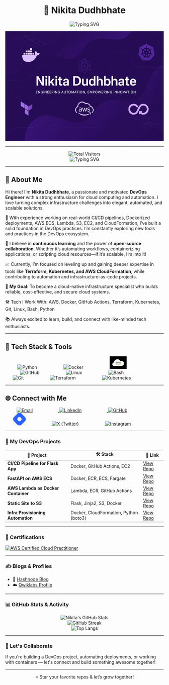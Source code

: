 
<h1 align="center">👋 Nikita Dudhbhate</h1>
<!--
<h3 align="center">🚀 DevOps Engineer | Cloud Enthusiast | CI/CD Automator</h3>
<marquee behavior="scroll" direction="right" scrollamount="8">
  <h3 align="center">🚀 DevOps Engineer | ☁️ Cloud Enthusiast | 🔁 CI/CD Automator | 🐳 Docker Lover | ⚙️ Infrastructure as Code Fan</h3>
</marquee>
-->
<p align="center">
  <img src="https://readme-typing-svg.demolab.com?font=Fira+Code&size=22&pause=1000&center=true&width=435&lines=DevOps+Engineer;Cloud+Enthusiast;CI%2FCD+Automator;Docker+Lover;Infrastructure+as+Code+Fan" alt="Typing SVG" />
</p>



<p align="center">
  <img src="banner.png" alt="Nikita Dudhbhate DevOps Banner" width="800" height="350"/>
 
</p>

---

<p align="center">
  <img src="https://profile-counter.glitch.me/nikitadudhbhate/count.svg" alt="Total Visitors" />
  <br/>
  <img src="https://readme-typing-svg.herokuapp.com?font=Fira+Code&weight=500&size=22&pause=1000&color=00F7FF&center=true&vCenter=true&width=435&lines=Welcome+to+my+GitHub!;Always+learning+DevOps+%26+Cloud!;Thanks+for+visiting+🚀" alt="Typing SVG" />
</p>

---

## 👋 About Me

Hi there! I'm **Nikita Dudhbhate**, a passionate and motivated **DevOps Engineer** with a strong enthusiasm for cloud computing and automation. I love turning complex infrastructure challenges into elegant, automated, and scalable solutions.

🌟 With experience working on real-world CI/CD pipelines, Dockerized deployments, AWS ECS, Lambda, S3, EC2, and CloudFormation, I’ve built a solid foundation in DevOps practices. I’m constantly exploring new tools and practices in the DevOps ecosystem.

🔁 I believe in **continuous learning** and the power of **open-source collaboration**. Whether it’s automating workflows, containerizing applications, or scripting cloud resources—if it’s scalable, I’m into it!

📈 Currently, I’m focused on leveling up and gaining deeper expertise in tools like **Terraform, Kubernetes, and AWS CloudFormation**, while contributing to automation and infrastructure-as-code projects.

🎯 **My Goal:** To become a cloud-native infrastructure specialist who builds reliable, cost-effective, and secure cloud systems.

🛠️ Tech I Work With: AWS, Docker, GitHub Actions, Terraform, Kubernetes, Git, Linux, Bash, Python

📚 Always excited to learn, build, and connect with like-minded tech enthusiasts.



---

## 🚀 Tech Stack & Tools


<p align="center">
  <img src="https://cdn.jsdelivr.net/gh/devicons/devicon/icons/python/python-original.svg" height="40" style="margin-right: 80px;" alt="Python"/>
  <img src="https://cdn.jsdelivr.net/gh/devicons/devicon/icons/docker/docker-original.svg" height="40" style="margin-right:80px;" alt="Docker"/>
  <img src="aws.png" height="40" style="margin-right:80px;" alt="AWS"/>
  <img src="https://cdn.jsdelivr.net/gh/devicons/devicon/icons/github/github-original.svg" height="40" style="margin-right:80px;" alt="GitHub"/>
  <img src="https://cdn.jsdelivr.net/gh/devicons/devicon/icons/linux/linux-original.svg" height="40" style="margin-right:80px;" alt="Linux"/>
  <img src="https://cdn.jsdelivr.net/gh/devicons/devicon/icons/bash/bash-original.svg" height="40" style="margin-right:80px;" alt="Bash"/>
  <img src="https://cdn.jsdelivr.net/gh/devicons/devicon/icons/git/git-original.svg" height="40" style="margin-right:80px;" alt="Git"/>
  <img src="https://cdn.jsdelivr.net/gh/devicons/devicon/icons/terraform/terraform-original.svg" height="40" style="margin-right:80px;" alt="Terraform"/>
  <img src="https://cdn.jsdelivr.net/gh/devicons/devicon/icons/kubernetes/kubernetes-plain.svg" height="40" style="margin-right:80px;" alt="Kubernetes"/>
</p>

---

## 🌐 Connect with Me

<p align="center">
  <a href="mailto:cloudtechniki@gmail.com" target="_blank">
    <img src="https://img.icons8.com/color/48/000000/gmail--v1.png" alt="Email" height="40" style="margin-right: 80px;" />
  </a>
  <a href="https://www.linkedin.com/in/nikita-dudhbhate/" target="_blank">
    <img src="https://img.icons8.com/color/48/000000/linkedin.png" alt="LinkedIn" height="40" style="margin-right: 80px;" />
  </a>
  <a href="https://github.com/nikitadudhbhate" target="_blank">
    <img src="https://img.icons8.com/ios-glyphs/30/ffffff/github.png" alt="GitHub" height="40" style="margin-right: 80px;" />
  </a>
  <a href="https://nikitadudhbhate.hashnode.dev/" target="_blank">
    <img src="hashnode.png" alt="Hashnode" height="40" style="margin-right: 80px;" />
  </a>
  <a href="https://x.com/Ms_NikitaD01?t=beHG0D2QgHivmF-isXhC8g&s=09" target="_blank">
    <img src="https://img.icons8.com/ios-filled/50/000000/twitterx.png" alt="X (Twitter)" height="40" style="margin-right: 80px;" />
  </a>
  <a href="https://www.instagram.com/__cloudtech?utm_source=qr&igsh=MXdtaWFhb3FqbXV3Yg==" target="_blank">
    <img src="https://img.icons8.com/fluency/48/000000/instagram-new.png" alt="Instagram" height="40" style="margin-right: 80px;" />
  </a>
</p>




---

### 🚀 My DevOps Projects

| 🌟 Project | 🛠️ Stack | 🔗 Link |
|-----------|----------|--------|
| **CI/CD Pipeline for Flask App** | Docker, GitHub Actions, EC2 | [View Repo](https://github.com/nikitadudhbhate/flask-cicd-pipeline) |
| **FastAPI on AWS ECS** | Docker, ECR, ECS, Fargate | [View Repo](https://github.com/nikitadudhbhate/ecs-fastapi-deploy) |
| **AWS Lambda as Docker Container** | Lambda, ECR, GitHub Actions | [View Repo](https://github.com/nikitadudhbhate/lambda-docker-deploy) |
| **Static Site to S3** | Flask, Jinja2, S3, Docker | [View Repo](https://github.com/nikitadudhbhate/static-site-s3) |
| **Infra Provisioning Automation** | Docker, CloudFormation, Python (boto3) | [View Repo](https://github.com/nikitadudhbhate/aws-infra-automation) |

---

### 📜 Certifications


[![AWS Certified Cloud Practitioner](https://img.shields.io/badge/AWS%20Cloud%20Practitioner-232F3E?style=for-the-badge&logo=amazonaws&logoColor=white)](https://drive.google.com/file/d/169qV1zdskigenkf545YnqWaHMgKUuMap/view?usp=drive_link)



---

### ✍️ Blogs & Profiles

- 📝 [Hashnode Blog](https://nikitadudhbhate.hashnode.dev)
- ☁️ [Qwiklabs Profile](https://www.qwiklabs.com/public_profiles/yourprofile)

---

### 📊 GitHub Stats & Activity

<div align="center">
  
![Nikita's GitHub Stats](https://github-readme-stats.vercel.app/api?username=nikitadudhbhate&show_icons=true&theme=radical&hide_border=true)
<br/>
![GitHub Streak](https://github-readme-streak-stats.herokuapp.com?user=nikitadudhbhate&theme=radical&hide_border=true)
<br/>
![Top Langs](https://github-readme-stats.vercel.app/api/top-langs/?username=nikitadudhbhate&layout=compact&theme=radical&hide_border=true)

</div>

---

### 🤝 Let's Collaborate

If you're building a DevOps project, automating deployments, or working with containers — let's connect and build something awesome together!

---

<p align="center">
  ⭐️ Star your favorite repos & let’s grow together!
</p>


<!--
**nikitadudhbhate/nikitadudhbhate** is a ✨ _special_ ✨ repository because its `README.md` (this file) appears on your GitHub profile.

Here are some ideas to get you started:

- 🔭 I’m currently working on ...
- 🌱 I’m currently learning ...
- 👯 I’m looking to collaborate on ...
- 🤔 I’m looking for help with ...
- 💬 Ask me about ...
- 📫 How to reach me: ...
- 😄 Pronouns: ...
- ⚡ Fun fact: ...
-->
